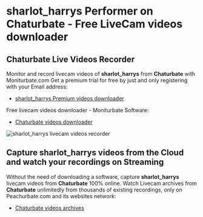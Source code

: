 # sharlot_harrys Performer on Chaturbate - Free LiveCam videos downloader

## Chaturbate Live Videos Recorder

Monitor and record livecam videos of **sharlot_harrys** from **Chaturbate** with Moniturbate.com
Get a premium trial for free by just and only registering with your Email address:
* [sharlot_harrys Premium videos downloader](https://moniturbate.com/request-demo-licence-key.html)

Free livecam videos downloader - Moniturbate Software:
* [Chaturbate videos downloader](https://moniturbate.com/moniturbate-download-software.html)

![sharlot_harrys livecam videos recorder](https://peachurnet.com/templates/moniturbate-software.png)


## Capture sharlot_harrys videos from the Cloud and watch your recordings on Streaming

Without the need of downloading a software, capture **sharlot_harrys** livecam videos from **Chaturbate** 100% online.
Watch Livecam archives from **Chaturbate** unlimitedly from thousands of existing recordings, only on Peachurbate.com and its websites network:
* [Chaturbate videos archives](https://peachurnet.com/)